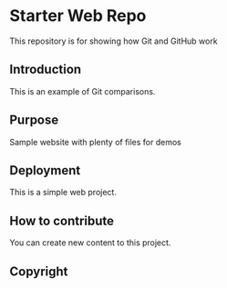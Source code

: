 # Starter Web Repo

This repository is for showing how Git and GitHub work

## Introduction

This is an example of Git comparisons.

## Purpose

Sample website with plenty of files for demos

## Deployment

This is a simple web project.

## How to contribute

You can create new content to this project.

## Copyright